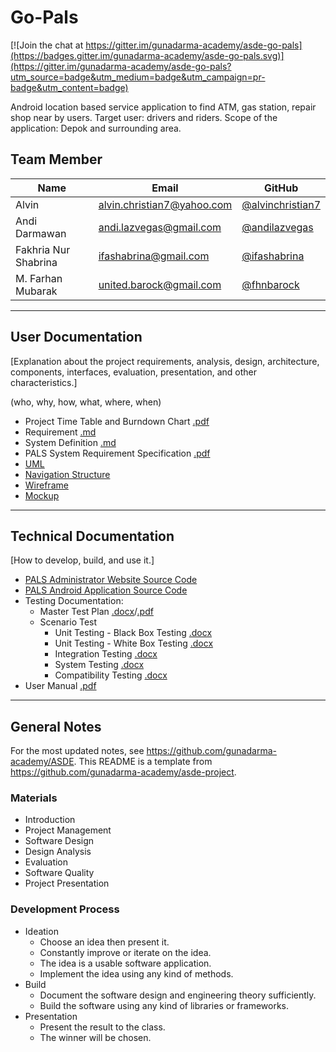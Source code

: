 # Go-Pals

[![Join the chat at https://gitter.im/gunadarma-academy/asde-go-pals](https://badges.gitter.im/gunadarma-academy/asde-go-pals.svg)](https://gitter.im/gunadarma-academy/asde-go-pals?utm_source=badge&utm_medium=badge&utm_campaign=pr-badge&utm_content=badge)

Android location based service application to find ATM, gas station, repair shop near by users.
Target user: drivers and riders.
Scope of the application: Depok and surrounding area.

## Team Member

| Name   | Email              | GitHub |
|--------|--------------------|--------|
| Alvin | alvin.christian7@yahoo.com | [@alvinchristian7](https://github.com/alvinchristian7)
| Andi Darmawan | andi.lazvegas@gmail.com | [@andilazvegas](https://github.com/andilazvegas)
| Fakhria Nur Shabrina | ifashabrina@gmail.com | [@ifashabrina](https://github.com/ifashabrina)
| M. Farhan Mubarak | united.barock@gmail.com | [@fhnbarock](https://github.com/fhnbarock)

--------------------------------------------------

## User Documentation

[Explanation about the project requirements, analysis, design, architecture, components, interfaces, evaluation, presentation, and other characteristics.]

(who, why, how, what, where, when)

+ Project Time Table and Burndown Chart [.pdf](https://github.com/gunadarma-academy/asde-go-pals/blob/master/Documentation/Time_Table_and_Burndown_Chart.pdf)
+ Requirement [.md](https://github.com/gunadarma-academy/asde-go-pals/blob/master/Documentation/REQUIREMENTS.md)
+ System Definition [.md](https://github.com/gunadarma-academy/asde-go-pals/blob/master/Documentation/SYSTEM%20DEFINITION.md)
+ PALS System Requirement Specification [.pdf](https://github.com/gunadarma-academy/asde-go-pals/blob/master/Documentation/Software_Requirement_Specification.pdf)
+ [UML](https://github.com/gunadarma-academy/asde-go-pals/tree/master/Documentation/UML)
+ [Navigation Structure](https://github.com/gunadarma-academy/asde-go-pals/tree/master/Documentation/Navigation%20Structure)
+ [Wireframe](https://github.com/gunadarma-academy/asde-go-pals/tree/master/Documentation/Design/Wireframe)
+ [Mockup](https://github.com/gunadarma-academy/asde-go-pals/tree/master/Documentation/Design/Mockup)

--------------------------------------------------

## Technical Documentation

[How to develop, build, and use it.]

+ [PALS Administrator Website Source Code](https://github.com/gunadarma-academy/asde-go-pals-website/tree/44dcfd43e1ff3b872d61b0ea9257eb2c2358cfd4)
+ [PALS Android Application Source Code](https://github.com/gunadarma-academy/asde-go-pals-app/tree/38c4ebd68a631c05385e5f925c99bb0d48532606)
+ Testing Documentation:
	+ Master Test Plan [.docx](https://github.com/gunadarma-academy/asde-go-pals-test/blob/fc1c96079211e32514dbc8882cfc7f05401ebf28/Master_Test_Plan.docx)/[.pdf](https://github.com/gunadarma-academy/asde-go-pals-test/blob/fc1c96079211e32514dbc8882cfc7f05401ebf28/Master_Test_Plan.pdf)
	+ Scenario Test
		+ Unit Testing - Black Box Testing [.docx](https://github.com/gunadarma-academy/asde-go-pals-test/blob/fc1c96079211e32514dbc8882cfc7f05401ebf28/Scenario-Test/Black_Box_Testing.docx)
		+ Unit Testing - White Box Testing [.docx](https://github.com/gunadarma-academy/asde-go-pals-test/blob/fc1c96079211e32514dbc8882cfc7f05401ebf28/Scenario-Test/White_Box_Testing.docx)
		+ Integration Testing [.docx](https://github.com/gunadarma-academy/asde-go-pals-test/blob/fc1c96079211e32514dbc8882cfc7f05401ebf28/Scenario-Test/Integration_Testing.docx)
		+ System Testing [.docx](https://github.com/gunadarma-academy/asde-go-pals-test/blob/fc1c96079211e32514dbc8882cfc7f05401ebf28/Scenario-Test/System_Testing.docx)
		+ Compatibility Testing [.docx](https://github.com/gunadarma-academy/asde-go-pals-test/blob/fc1c96079211e32514dbc8882cfc7f05401ebf28/Scenario-Test/Compatibility_Testing.docx)
+ User Manual [.pdf](https://github.com/gunadarma-academy/asde-go-pals/blob/master/Documentation/User_Manual.pdf)

--------------------------------------------------

## General Notes

For the most updated notes, see <https://github.com/gunadarma-academy/ASDE>. This README is a template from <https://github.com/gunadarma-academy/asde-project>.

### Materials

+ Introduction
+ Project Management
+ Software Design
+ Design Analysis
+ Evaluation
+ Software Quality
+ Project Presentation

### Development Process

+ Ideation
  + Choose an idea then present it.
  + Constantly improve or iterate on the idea.
  + The idea is a usable software application.
  + Implement the idea using any kind of methods.
+ Build
  + Document the software design and engineering theory sufficiently.
  + Build the software using any kind of libraries or frameworks.
+ Presentation
  + Present the result to the class.
  + The winner will be chosen.
